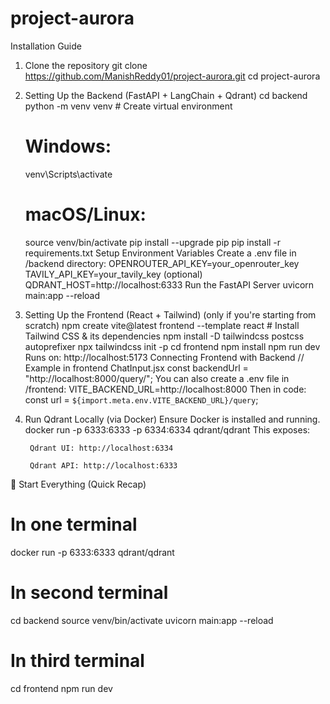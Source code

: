 # project-aurora
Installation Guide

1. Clone the repository
    git clone https://github.com/ManishReddy01/project-aurora.git
    cd project-aurora

2. Setting Up the Backend (FastAPI + LangChain + Qdrant)
    cd backend
    python -m venv venv             # Create virtual environment
    # Windows:
    venv\Scripts\activate
    # macOS/Linux:
    source venv/bin/activate
    pip install --upgrade pip
    pip install -r requirements.txt
    Setup Environment Variables
        Create a .env file in /backend directory:
            OPENROUTER_API_KEY=your_openrouter_key
            TAVILY_API_KEY=your_tavily_key (optional)
            QDRANT_HOST=http://localhost:6333
    Run the FastAPI Server
    uvicorn main:app --reload

3. Setting Up the Frontend (React + Tailwind)
    (only if you're starting from scratch)
        npm create vite@latest frontend --template react
        # Install Tailwind CSS & its dependencies
        npm install -D tailwindcss postcss autoprefixer
        npx tailwindcss init -p 
    cd frontend
    npm install
    npm run dev
    Runs on: http://localhost:5173 
    Connecting Frontend with Backend
    // Example in frontend ChatInput.jsx
    const backendUrl = "http://localhost:8000/query/";
    You can also create a .env file in /frontend:
        VITE_BACKEND_URL=http://localhost:8000
        Then in code:
        const url = `${import.meta.env.VITE_BACKEND_URL}/query`;
4. Run Qdrant Locally (via Docker)
    Ensure Docker is installed and running.
    docker run -p 6333:6333 -p 6334:6334 qdrant/qdrant 
        This exposes:

        Qdrant UI: http://localhost:6334

        Qdrant API: http://localhost:6333

🔁 Start Everything (Quick Recap)

# In one terminal
docker run -p 6333:6333 qdrant/qdrant

# In second terminal
cd backend
source venv/bin/activate
uvicorn main:app --reload

# In third terminal
cd frontend
npm run dev



